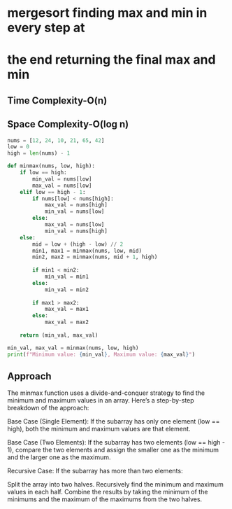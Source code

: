 # mergesort finding max and min in every step at 
# the end returning the final max and min


## Time Complexity-O(n)
## Space Complexity-O(log n)
```python 
nums = [12, 24, 10, 21, 65, 42]
low = 0
high = len(nums) - 1

def minmax(nums, low, high):
    if low == high:
        min_val = nums[low]
        max_val = nums[low]
    elif low == high - 1:
        if nums[low] < nums[high]:
            max_val = nums[high]
            min_val = nums[low]
        else:
            max_val = nums[low]
            min_val = nums[high]
    else:
        mid = low + (high - low) // 2
        min1, max1 = minmax(nums, low, mid)
        min2, max2 = minmax(nums, mid + 1, high)
    
        if min1 < min2:
            min_val = min1
        else:
            min_val = min2
        
        if max1 > max2:
            max_val = max1
        else:
            max_val = max2
    
    return (min_val, max_val)

min_val, max_val = minmax(nums, low, high)
print(f"Minimum value: {min_val}, Maximum value: {max_val}")
```

## Approach

The minmax function uses a divide-and-conquer strategy to find the minimum and maximum values in an array. Here’s a step-by-step breakdown of the approach:

Base Case (Single Element): If the subarray has only one element (low == high), both the minimum and maximum values are that element.

Base Case (Two Elements): If the subarray has two elements (low == high - 1), compare the two elements and assign the smaller one as the minimum and the larger one as the maximum.

Recursive Case: If the subarray has more than two elements:

Split the array into two halves.
Recursively find the minimum and maximum values in each half.
Combine the results by taking the minimum of the minimums and the maximum of the maximums from the two halves.


    


        
    
    
